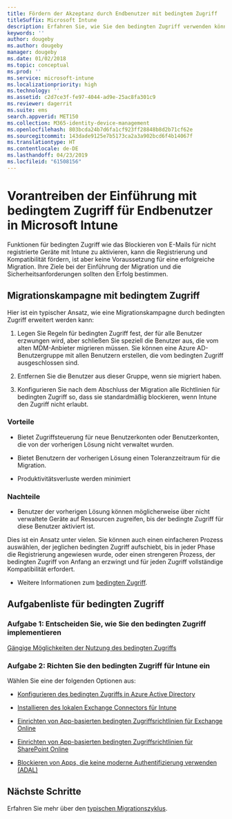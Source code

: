 ```yaml
---
title: Fördern der Akzeptanz durch Endbenutzer mit bedingtem Zugriff
titleSuffix: Microsoft Intune
description: Erfahren Sie, wie Sie den bedingten Zugriff verwenden können, um die Registrierung in Microsoft Intune zu unterstützen.
keywords: ''
author: dougeby
ms.author: dougeby
manager: dougeby
ms.date: 01/02/2018
ms.topic: conceptual
ms.prod: ''
ms.service: microsoft-intune
ms.localizationpriority: high
ms.technology: ''
ms.assetid: c2d7ce3f-fe97-4044-ad9e-25ac8fa301c9
ms.reviewer: dagerrit
ms.suite: ems
search.appverid: MET150
ms.collection: M365-identity-device-management
ms.openlocfilehash: 803bcda24b7d6fa1cf923ff28848b8d2b71cf62e
ms.sourcegitcommit: 143dade9125e7b5173ca2a3a902bcd6f4b14067f
ms.translationtype: HT
ms.contentlocale: de-DE
ms.lasthandoff: 04/23/2019
ms.locfileid: "61508156"
---
```

# <a name="drive-end-user-adoption-with-conditional-access-in-microsoft-intune"></a>Vorantreiben der Einführung mit bedingtem Zugriff für Endbenutzer in Microsoft Intune

Funktionen für bedingten Zugriff wie das Blockieren von E-Mails für nicht registrierte Geräte mit Intune zu aktivieren, kann die Registrierung und Kompatibilität fördern, ist aber keine Voraussetzung für eine erfolgreiche Migration. Ihre Ziele bei der Einführung der Migration und die Sicherheitsanforderungen sollten den Erfolg bestimmen.

## <a name="migration-campaign-with-conditional-access"></a>Migrationskampagne mit bedingtem Zugriff

Hier ist ein typischer Ansatz, wie eine Migrationskampagne durch bedingten Zugriff erweitert werden kann:

1.  Legen Sie Regeln für bedingten Zugriff fest, der für alle Benutzer erzwungen wird, aber schließen Sie speziell die Benutzer aus, die vom alten MDM-Anbieter migrieren müssen. Sie können eine Azure AD-Benutzergruppe mit allen Benutzern erstellen, die vom bedingten Zugriff ausgeschlossen sind.

2.  Entfernen Sie die Benutzer aus dieser Gruppe, wenn sie migriert haben.

3.  Konfigurieren Sie nach dem Abschluss der Migration alle Richtlinien für bedingten Zugriff so, dass sie standardmäßig blockieren, wenn Intune den Zugriff nicht erlaubt.

### <a name="advantages"></a>Vorteile

-   Bietet Zugriffsteuerung für neue Benutzerkonten oder Benutzerkonten, die von der vorherigen Lösung nicht verwaltet wurden.

-   Bietet Benutzern der vorherigen Lösung einen Toleranzzeitraum für die Migration.

-   Produktivitätsverluste werden minimiert

### <a name="disadvantages"></a>Nachteile

-   Benutzer der vorherigen Lösung können möglicherweise über nicht verwaltete Geräte auf Ressourcen zugreifen, bis der bedingte Zugriff für diese Benutzer aktiviert ist.


Dies ist ein Ansatz unter vielen. Sie können auch einen einfacheren Prozess auswählen, der jeglichen bedingten Zugriff aufschiebt, bis in jeder Phase die Registrierung angewiesen wurde, oder einen strengeren Prozess, der bedingten Zugriff von Anfang an erzwingt und für jeden Zugriff vollständige Kompatibilität erfordert.

-   Weitere Informationen zum [bedingten Zugriff](conditional-access.md).

## <a name="task-list-for-conditional-access"></a>Aufgabenliste für bedingten Zugriff

### <a name="task-1-decide-how-you-are-going-to-implement-conditional-access"></a>Aufgabe 1: Entscheiden Sie, wie Sie den bedingten Zugriff implementieren

[Gängige Möglichkeiten der Nutzung des bedingten Zugriffs](conditional-access-intune-common-ways-use.md)

### <a name="task-2-set-up-intune-conditional-access"></a>Aufgabe 2: Richten Sie den bedingten Zugriff für Intune ein

Wählen Sie eine der folgenden Optionen aus:

-   [Konfigurieren des bedingten Zugriffs in Azure Active Directory](https://docs.microsoft.com/azure/active-directory/active-directory-conditional-access-azure-portal)

-   [Installieren des lokalen Exchange Connectors für Intune](exchange-connector-install.md)

-   [Einrichten von App-basierten bedingten Zugriffsrichtlinien für Exchange Online](app-based-conditional-access-intune-create.md)

-   [Einrichten von App-basierten bedingten Zugriffsrichtlinien für SharePoint Online](app-based-conditional-access-intune-create.md)

-   [Blockieren von Apps, die keine moderne Authentifizierung verwenden (ADAL)](app-modern-authentication-block.md)

## <a name="next-steps"></a>Nächste Schritte

Erfahren Sie mehr über den [typischen Migrationszyklus](migration-guide-cycle.md).
